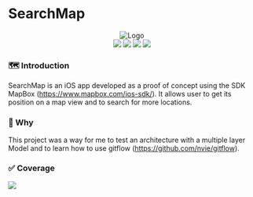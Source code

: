 # SearchMap

<p align="center">
    <img src="https://s18.postimg.org/3l2axkqy1/Icon-60_3x.png" alt="Logo">
    <br>
    <img src="https://img.shields.io/badge/Xcode-9.0%2B-blue.svg">
    <img src="https://img.shields.io/badge/iOS-9.0%2B-blue.svg">
    <img src="https://img.shields.io/badge/Swift-4.1%2B-orange.svg">
    <a class="badge-align" href="https://www.codacy.com/app/SeraphinD/poc-searchmap?utm_source=github.com&amp;utm_medium=referral&amp;utm_content=SeraphinD/poc-searchmap&amp;utm_campaign=Badge_Grade"><img src="https://api.codacy.com/project/badge/Grade/5cb633b16a01459ebc80e5e064225475"/></a>
</p>

### 🗺 Introduction 

SearchMap is an iOS app developed as a proof of concept using the SDK MapBox (https://www.mapbox.com/ios-sdk/).
It allows user to get its position on a map view and to search for more locations.

### 🤔 Why

This project was a way for me to test an architecture with a multiple layer Model and to learn how to use gitflow (https://github.com/nvie/gitflow).

### ✅ Coverage

<img src="https://s18.postimg.org/v9oy50lnd/Map_Search_Test_Coverage.png" />
